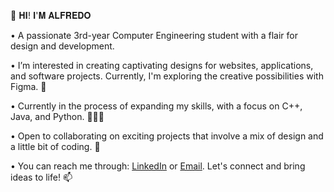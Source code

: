 👋 𝐇𝐈! 𝐈'𝐌 𝐀𝐋𝐅𝐑𝐄𝐃𝐎 

• A passionate 3rd-year Computer Engineering student with a flair for design and development.

• I’m interested in creating captivating designs for websites, applications, and software projects. Currently, I'm exploring the creative possibilities with Figma. 🎨

• Currently in the process of expanding my skills, with a focus on C++, Java, and Python. 👨🏽‍💻

• Open to collaborating on exciting projects that involve a mix of design and a little bit of coding. 👾

• You can reach me through: [LinkedIn](www.linkedin.com/in/alfredo-cruz-iii-9510a2284) or [Email](mailto:alfrdocrziii@gmail.com). Let's connect and bring ideas to life! 📫




<!---
predoux/predoux is a ✨ special ✨ repository because its `README.md` (this file) appears on your GitHub profile.
You can click the Preview link to take a look at your changes.
--->
